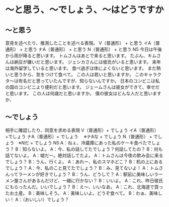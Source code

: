 # 〜と思う、〜でしょう、〜はどうですか
## 〜と思う
意見を述べたり、推測したことを述べる表現。
V（普通形） + と思う イA（普通形） + と思う ナA（普通形） + と思う N（普通形） + と思う
N5
今日は午後から雨が降ると思います。
トムさんはあとで来ると思います。
たぶん、キムさんは納豆が嫌いだと思います。
ジェシカさんには彼氏がいると思います。
来年は海外留学していると思います。
食べ過ぎは体によくないと思います。
まだ熱いと思うから、気をつけて食べて。
この人は若いと思いますか。
このキャラクタ〜は有名だと思っていたんですが、知らないんですか。
日本のコンビニは私の国のコンビニより便利だと思います。
ジェームさんは彼女ができて、幸せだと思います。
この人は何歳だと思いますか。
僕の彼女はどんな人だと思いますか、
## 〜でしょう
相手に確認したり、同意を求める表現
V（普通形）+ でしょう イA（普通形）+でしょう ナA（普通形）+ でしょう 　※ナAな + でしょう N（普通形） + でしょう　※Nだ + でしょう
N5
A：ねぇ、冷蔵庫にあった私のケーキ食べたでしょう？ B：知らないよ。
A：今、私の話してたでしょう？何話してたの？ B：何も話てないよ。 A：嘘だー。絶対話してたよ。
A：トムさんは今夜の飲み会に来るでしょう？ B：うん、行くよ。
A：あれー、私のスマホどこ？ B：机の上にあるでしょう？
A：今、私のこと見てたでしょう？ B：み、見てないよ！
A：トムさんってラーメンが好きでしょう？ B：うん、どうして？ A：駅前に美味しいラーメン屋さんがあるんだけど、一緒に行かない？ B：いいよ。
A：これ、昨日彼氏にもらったんだ。いいでしょう？ B：え〜、いいなあ。
A：これ、北海道で買ったお土産。 B：美味しそう。 A：美味しいよ。どうぞ食べて。 B：わぁ、美味しい！ A：（おいしい）でしょう？